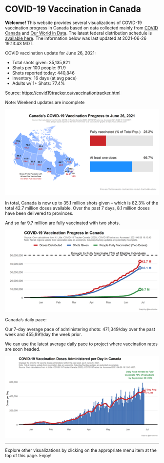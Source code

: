 COVID-19 Vaccination in Canada
==============================

**Welcome!** This website provides several visualizations of COVID-19
vaccination progress in Canada based on data collected mainly from
[COVID Canada](https://covid19tracker.ca/vaccinationtracker.html) and
[Our World in Data](https://ourworldindata.org/covid-vaccinations). The
latest federal distribution schedule is [available
here](https://www.canada.ca/en/public-health/services/diseases/2019-novel-coronavirus-infection/prevention-risks/covid-19-vaccine-treatment/vaccine-rollout.html).
The information below was last updated at 2021-06-26 19:13:43 MDT.

COVID vaccination update for June 26, 2021:

-   Total shots given: 35,135,821
-   Shots per 100 people: 91.9
-   Shots reported today: 440,846
-   Inventory: 16 days (at avg pace)
-   Adults w/ 1+ Shots: 77.4%

Source:
<a href="https://covid19tracker.ca/vaccinationtracker.html" class="uri">https://covid19tracker.ca/vaccinationtracker.html</a>

Note: Weekend updates are incomplete

![](Plots/plot_main.png)

In total, Canada is now up to 35.1 million shots given – which is 82.3%
of the total 42.7 million doses available. Over the past 7 days, 8.1
million doses have been delivered to provinces.

And so far 9.7 million are fully vaccinated with two shots.

![](Plots/plot_total.png)

Canada’s daily pace:

Our 7-day average pace of administering shots: 471,349/day over the past
week and 455,991/day the week prior.

We can use the latest average daily pace to project where vaccination
rates are soon headed.

![](Plots/pace_national.png)

------------------------------------------------------------------------

Explore other visualizations by clicking on the appropriate menu item at
the top of this page. Enjoy!
